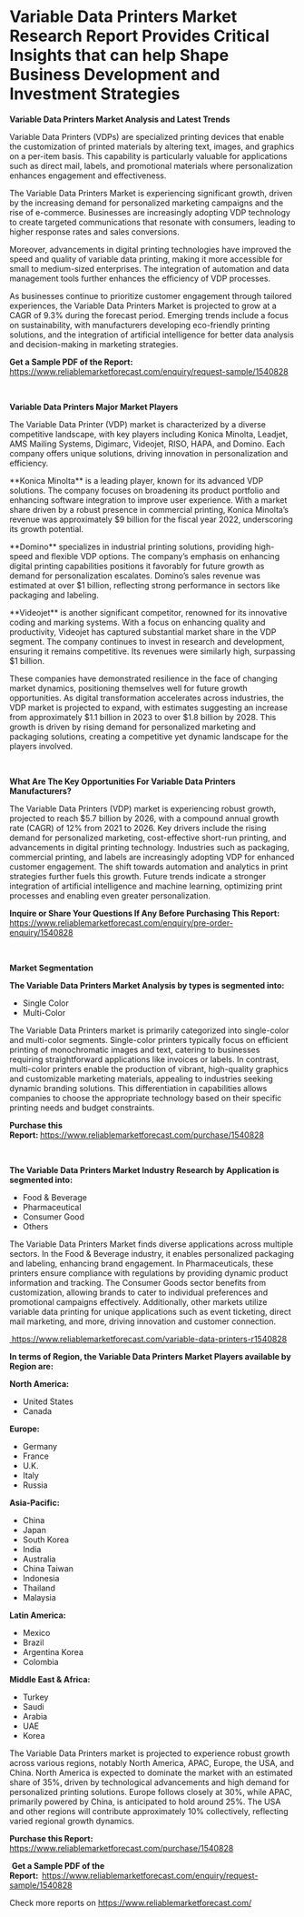 <p><h1>Variable Data Printers Market Research Report Provides Critical Insights that can help Shape Business Development and Investment Strategies</h1></p><p><strong>Variable Data Printers Market Analysis and Latest Trends</strong></p>
<p><p>Variable Data Printers (VDPs) are specialized printing devices that enable the customization of printed materials by altering text, images, and graphics on a per-item basis. This capability is particularly valuable for applications such as direct mail, labels, and promotional materials where personalization enhances engagement and effectiveness.</p><p>The Variable Data Printers Market is experiencing significant growth, driven by the increasing demand for personalized marketing campaigns and the rise of e-commerce. Businesses are increasingly adopting VDP technology to create targeted communications that resonate with consumers, leading to higher response rates and sales conversions. </p><p>Moreover, advancements in digital printing technologies have improved the speed and quality of variable data printing, making it more accessible for small to medium-sized enterprises. The integration of automation and data management tools further enhances the efficiency of VDP processes. </p><p>As businesses continue to prioritize customer engagement through tailored experiences, the Variable Data Printers Market is projected to grow at a CAGR of 9.3% during the forecast period. Emerging trends include a focus on sustainability, with manufacturers developing eco-friendly printing solutions, and the integration of artificial intelligence for better data analysis and decision-making in marketing strategies.</p></p>
<p><strong>Get a Sample PDF of the Report:&nbsp;</strong> <a href="https://www.reliablemarketforecast.com/enquiry/request-sample/1540828?utm_campaign=2321&utm_medium=2&utm_source=Github&utm_content=ia&utm_term=20022025&utm_id=variable-data-printers">https://www.reliablemarketforecast.com/enquiry/request-sample/1540828</a></p>
<p>&nbsp;</p>
<p><strong>Variable Data Printers Major Market Players</strong></p>
<p><p>The Variable Data Printer (VDP) market is characterized by a diverse competitive landscape, with key players including Konica Minolta, Leadjet, AMS Mailing Systems, Digimarc, Videojet, RISO, HAPA, and Domino. Each company offers unique solutions, driving innovation in personalization and efficiency.</p><p>**Konica Minolta** is a leading player, known for its advanced VDP solutions. The company focuses on broadening its product portfolio and enhancing software integration to improve user experience. With a market share driven by a robust presence in commercial printing, Konica Minolta’s revenue was approximately $9 billion for the fiscal year 2022, underscoring its growth potential.</p><p>**Domino** specializes in industrial printing solutions, providing high-speed and flexible VDP options. The company’s emphasis on enhancing digital printing capabilities positions it favorably for future growth as demand for personalization escalates. Domino’s sales revenue was estimated at over $1 billion, reflecting strong performance in sectors like packaging and labeling.</p><p>**Videojet** is another significant competitor, renowned for its innovative coding and marking systems. With a focus on enhancing quality and productivity, Videojet has captured substantial market share in the VDP segment. The company continues to invest in research and development, ensuring it remains competitive. Its revenues were similarly high, surpassing $1 billion.</p><p>These companies have demonstrated resilience in the face of changing market dynamics, positioning themselves well for future growth opportunities. As digital transformation accelerates across industries, the VDP market is projected to expand, with estimates suggesting an increase from approximately $1.1 billion in 2023 to over $1.8 billion by 2028. This growth is driven by rising demand for personalized marketing and packaging solutions, creating a competitive yet dynamic landscape for the players involved.</p></p>
<p>&nbsp;</p>
<p><strong>What Are The Key Opportunities For Variable Data Printers Manufacturers?</strong></p>
<p><p>The Variable Data Printers (VDP) market is experiencing robust growth, projected to reach $5.7 billion by 2026, with a compound annual growth rate (CAGR) of 12% from 2021 to 2026. Key drivers include the rising demand for personalized marketing, cost-effective short-run printing, and advancements in digital printing technology. Industries such as packaging, commercial printing, and labels are increasingly adopting VDP for enhanced customer engagement. The shift towards automation and analytics in print strategies further fuels this growth. Future trends indicate a stronger integration of artificial intelligence and machine learning, optimizing print processes and enabling even greater personalization.</p></p>
<p><strong>Inquire or Share Your Questions If Any Before Purchasing This Report:</strong> <a href="https://www.reliablemarketforecast.com/enquiry/pre-order-enquiry/1540828?utm_campaign=2321&utm_medium=2&utm_source=Github&utm_content=ia&utm_term=20022025&utm_id=variable-data-printers">https://www.reliablemarketforecast.com/enquiry/pre-order-enquiry/1540828</a></p>
<p>&nbsp;</p>
<p><strong>Market Segmentation</strong></p>
<p><strong>The Variable Data Printers Market Analysis by types is segmented into:</strong></p>
<p><ul><li>Single Color</li><li>Multi-Color</li></ul></p>
<p><p>The Variable Data Printers market is primarily categorized into single-color and multi-color segments. Single-color printers typically focus on efficient printing of monochromatic images and text, catering to businesses requiring straightforward applications like invoices or labels. In contrast, multi-color printers enable the production of vibrant, high-quality graphics and customizable marketing materials, appealing to industries seeking dynamic branding solutions. This differentiation in capabilities allows companies to choose the appropriate technology based on their specific printing needs and budget constraints.</p></p>
<p><strong>Purchase this Report:&nbsp;</strong><a href="https://www.reliablemarketforecast.com/purchase/1540828?utm_campaign=2321&utm_medium=2&utm_source=Github&utm_content=ia&utm_term=20022025&utm_id=variable-data-printers">https://www.reliablemarketforecast.com/purchase/1540828</a></p>
<p>&nbsp;</p>
<p><strong>The Variable Data Printers Market Industry Research by Application is segmented into:</strong></p>
<p><ul><li>Food & Beverage</li><li>Pharmaceutical</li><li>Consumer Good</li><li>Others</li></ul></p>
<p><p>The Variable Data Printers Market finds diverse applications across multiple sectors. In the Food & Beverage industry, it enables personalized packaging and labeling, enhancing brand engagement. In Pharmaceuticals, these printers ensure compliance with regulations by providing dynamic product information and tracking. The Consumer Goods sector benefits from customization, allowing brands to cater to individual preferences and promotional campaigns effectively. Additionally, other markets utilize variable data printing for unique applications such as event ticketing, direct mail marketing, and more, driving innovation and customer connection.</p></p>
<p><a href="https://www.reliablemarketforecast.com/variable-data-printers-r1540828?utm_campaign=2321&utm_medium=2&utm_source=Github&utm_content=ia&utm_term=20022025&utm_id=variable-data-printers">&nbsp;https://www.reliablemarketforecast.com/variable-data-printers-r1540828</a></p>
<p><strong>In terms of Region, the Variable Data Printers Market Players available by Region are:</strong></p>
<p>
    <p> <strong> North America: </strong>
        <ul>
            <li>United States</li>
            <li>Canada</li>
        </ul>
        </p> 
    <p> <strong> Europe: </strong>
        <ul>
            <li>Germany</li>
            <li>France</li>
            <li>U.K.</li>
            <li>Italy</li>
            <li>Russia</li>
        </ul>
        </p> 
    <p> <strong> Asia-Pacific: </strong>
        <ul>
            <li>China</li>
            <li>Japan</li>
            <li>South Korea</li>
            <li>India</li>
            <li>Australia</li>
            <li>China Taiwan</li>
            <li>Indonesia</li>
            <li>Thailand</li>
            <li>Malaysia</li>
        </ul>
        </p> 
    <p> <strong> Latin America: </strong>
        <ul>
            <li>Mexico</li>
            <li>Brazil</li>
            <li>Argentina Korea</li>
            <li>Colombia</li>
        </ul>
        </p> 
    <p> <strong> Middle East & Africa: </strong>
        <ul>
            <li>Turkey</li>
            <li>Saudi</li>
            <li>Arabia</li>
            <li>UAE</li>
            <li>Korea</li>
        </ul>
    </p>
    </p>
<p><p>The Variable Data Printers market is projected to experience robust growth across various regions, notably North America, APAC, Europe, the USA, and China. North America is expected to dominate the market with an estimated share of 35%, driven by technological advancements and high demand for personalized printing solutions. Europe follows closely at 30%, while APAC, primarily powered by China, is anticipated to hold around 25%. The USA and other regions will contribute approximately 10% collectively, reflecting varied regional growth dynamics.</p></p>
<p><strong>Purchase this Report: </strong><a href="https://www.reliablemarketforecast.com/purchase/1540828?utm_campaign=2321&utm_medium=2&utm_source=Github&utm_content=ia&utm_term=20022025&utm_id=variable-data-printers">https://www.reliablemarketforecast.com/purchase/1540828</a></p>
<p>&nbsp;<strong>Get a Sample PDF of the Report:&nbsp;&nbsp;</strong><a href="https://www.reliablemarketforecast.com/enquiry/request-sample/1540828?utm_campaign=2321&utm_medium=2&utm_source=Github&utm_content=ia&utm_term=20022025&utm_id=variable-data-printers">https://www.reliablemarketforecast.com/enquiry/request-sample/1540828</a></p>
<p><strong></strong></p>
<p>Check more reports on <a href="https://www.reliablemarketforecast.com/?utm_campaign=2321&utm_medium=2&utm_source=Github&utm_content=ia&utm_term=20022025&utm_id=variable-data-printers">https://www.reliablemarketforecast.com/</a></p>